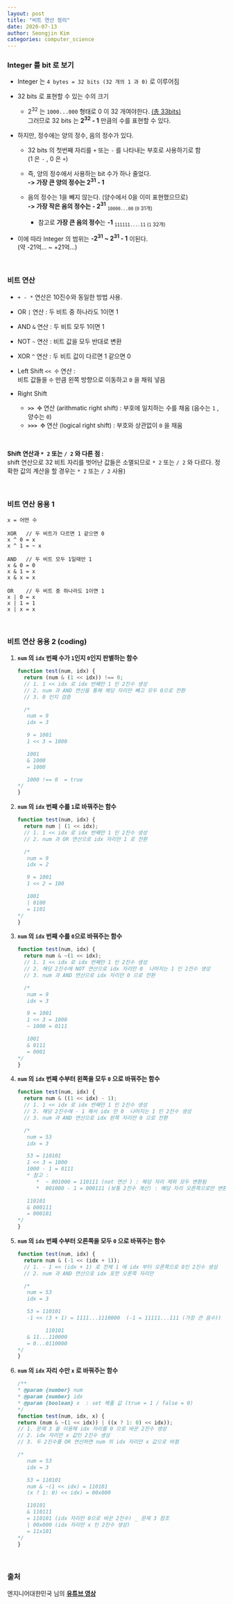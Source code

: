 ```yaml
---
layout: post
title: "비트 연산 정리"
date: 2020-07-13
author: Seongjin Kim
categories: computer_science
---
```


### Integer 를 bit 로 보기

- Integer 는 `4 bytes = 32 bits (32 개의 1 과 0)` 로 이루어짐

- 32 bits 로 표현할 수 있는 수의 크기

  - 2<sup>32</sup> 는 `1000...000` 형태로 0 이 32 개여야한다. <u>(총 33bits)</u>  
    그러므로 32 bits 는 **2<sup>32</sup> - 1** 만큼의 수를 표현할 수 있다.

- 하지만, 정수에는 양의 정수, 음의 정수가 있다.

  - 32 bits 의 첫번째 자리를 `+` 또는 `-` 를 나타내는 부호로 사용하기로 함  
    (1 은 `-` , 0 은 `+`)
  - 즉, 양의 정수에서 사용하는 bit 수가 하나 줄었다.  
    **-> 가장 큰 양의 정수는 2<sup>31</sup> - 1**

  - 음의 정수는 1을 빼지 않는다. (양수에서 0을 이미 표현했으므로)  
    **-> 가장 작은 음의 정수는 - 2<sup>31</sup>** <sub>`10000...00` (`0` 31개)</sub>
    - 참고로 **가장 큰 음의 정수**는 **-1** <sub>`111111....11` (`1` 32개)</sub>

- 이에 따라 Integer 의 범위는 **-2<sup>31</sup> ~ 2<sup>31</sup> - 1** 이된다.  
  (약 -21억... ~ +21억...)

<br>

### 비트 연산

- `+ - *` 연산은 10진수와 동일한 방법 사용.

- OR `|` 연산 : 두 비트 중 하나라도 1이면 1

- AND `&` 연산 : 두 비트 모두 1이면 1

- NOT `~` 연산 : 비트 값을 모두 반대로 변환

- XOR `^` 연산 : 두 비트 값이 다르면 1 같으면 0

- Left Shift `<< 수` 연산 :  
  비트 값들을 `수` 만큼 왼쪽 방향으로 이동하고 `0` 을 채워 넣음

- Right Shift

  - **`>> 수`** 연산 (arithmatic right shift) : 부호에 일치하는 수를 채움 (음수는 `1` , 양수는 `0`)
  - **`>>> 수`** 연산 (logical right shift) : 부호와 상관없이 `0` 을 채움

<br>

**Shift 연산과 `* 2` 또는 `/ 2` 와 다른 점 :**  
shift 연산으로 32 비트 자리를 벗어난 값들은 소멸되므로 `* 2` 또는 `/ 2` 와 다르다. 정확한 값의 계산을 할 경우는 `* 2` 또는 `/ 2` 사용)

<br>

### 비트 연산 응용 1

```
x = 어떤 수

XOR   // 두 비트가 다르면 1 같으면 0
x ^ 0 = x
x ^ 1 = ~ x

AND   // 두 비트 모두 1일때만 1
x & 0 = 0
x & 1 = x
x & x = x

OR    // 두 비트 중 하나라도 1이면 1
x | 0 = x
x | 1 = 1
x | x = x
```

<br>

### 비트 연산 응용 2 (coding)

1. **`num` 의 `idx` 번째 수가 `1`인지 `0`인지 판별하는 함수**

   ```javascript
   function test(num, idx) {
     return (num & (1 << idx)) !== 0;
     // 1. 1 << idx 로 idx 번째만 1 인 2진수 생성
     // 2. num 과 AND 연산을 통해 해당 자리만 빼고 모두 0으로 전환
     // 3. 0 인지 검증

     /*
      num = 9
      idx = 3
   
      9 = 1001
      1 << 3 = 1000
   
      1001
      & 1000
      = 1000
   
      1000 !== 0  = true
   */
   }
   ```

2. **`num` 의 `idx` 번째 수를 `1`로 바꿔주는 함수**

   ```javascript
   function test(num, idx) {
     return num | (1 << idx);
     // 1. 1 << idx 로 idx 번째만 1 인 2진수 생성
     // 2. num 과 OR 연산으로 idx 자리만 1 로 전환

     /*
      num = 9
      idx = 2
   
      9 = 1001
      1 << 2 = 100
   
      1001
      | 0100
      = 1101
   */
   }
   ```

3. **`num` 의 `idx` 번째 수를 `0`으로 바꿔주는 함수**

   ```javascript
   function test(num, idx) {
     return num & ~(1 << idx);
     // 1. 1 << idx 로 idx 번째만 1 인 2진수 생성
     // 2. 해당 2진수에 NOT 연산으로 idx 자리만 0  나머지는 1 인 2진수 생성
     // 3. num 과 AND 연산으로 idx 자리만 0 으로 전환

     /*
      num = 9
      idx = 3
   
      9 = 1001
      1 << 3 = 1000
      ~ 1000 = 0111
   
      1001
      & 0111
      = 0001
   */
   }
   ```

4. **`num` 의 `idx` 번째 수부터 왼쪽을 모두 `0` 으로 바꿔주는 함수**

   ```javascript
   function test(num, idx) {
     return num & ((1 << idx) - 1);
     // 1. 1 << idx 로 idx 번째만 1 인 2진수 생성
     // 2. 해당 2진수에 - 1 해서 idx 만 0  나머지는 1 인 2진수 생성
     // 3. num 과 AND 연산으로 idx 왼쪽 자리만 0 으로 전환

     /*
      num = 53
      idx = 3
   
      53 = 110101
      1 << 3 = 1000
      1000 - 1 = 0111     
      * 참고 :  
         *  ~ 001000 = 110111 (not 연산 ) : 해당 자리 제외 모두 변환됨 
         *  001000 - 1 = 000111 (보통 2진수 계산) : 해당 자리 오른쪽으로만 변환됨
   
      110101
      & 000111
      = 000101
   */
   }
   ```

5. **`num` 의 `idx` 번째 수부터 오른쪽을 모두 `0` 으로 바꿔주는 함수**

   ```javascript
   function test(num, idx) {
     return num & (-1 << (idx + 1));
     // 1. - 1 << (idx + 1) 로 전체 1 에 idx 부터 오른쪽으로 0인 2진수 생성
     // 2. num 과 AND 연산으로 idx 포한 오른쪽 자리만

     /*
      num = 53
      idx = 3
   
      53 = 110101
      -1 << (3 + 1) = 1111...1110000  (-1 = 11111...111 (가장 큰 음수))
   
            110101
      & 11...110000
      = 0...0110000
   */
   }
   ```

6. **`num` 의 `idx` 자리 수만 `x` 로 바꿔주는 함수**

   ```javascript
   /**
   * @param {number} num
   * @param {number} idx
   * @param {boolean} x  : set 해줄 값 (true = 1 / false = 0)
   */
   function test(num, idx, x) {
   return (num & ~(1 << idx)) | ((x ? 1: 0) << idx));
   // 1. 문제 3 을 이용해 idx 자리를 0 으로 바꾼 2진수 생성
   // 2. idx 자리만 x 값인 2진수 생성
   // 3. 두 2진수를 OR 연산하면 num 의 idx 자리만 x 값으로 바뀜

   /*
      num = 53
      idx = 3

      53 = 110101
      num & ~(1 << idx) = 110101
      (x ? 1: 0) << idx) = 00x000

      110101
      & 110111
      = 110101 (idx 자리만 0으로 바꾼 2진수) _ 문제 3 참조
      | 00x000 (idx 자리만 x 인 2진수 생성)
      = 11x101
   */
   }
   ```

<br>

### 출처

엔지니어대한민국 님의 **[유튜브 영상](https://www.youtube.com/watch?v=yHBYeguDR0A)**

